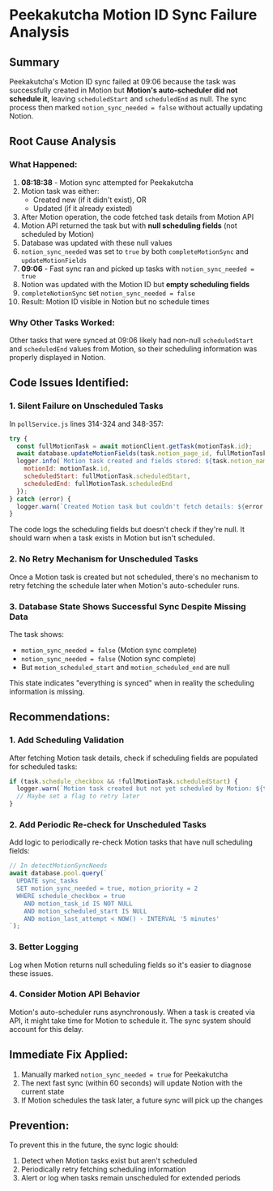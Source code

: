 # Peekakutcha Motion ID Sync Failure Analysis

## Summary
Peekakutcha's Motion ID sync failed at 09:06 because the task was successfully created in Motion but **Motion's auto-scheduler did not schedule it**, leaving `scheduledStart` and `scheduledEnd` as null. The sync process then marked `notion_sync_needed = false` without actually updating Notion.

## Root Cause Analysis

### What Happened:
1. **08:18:38** - Motion sync attempted for Peekakutcha
2. Motion task was either:
   - Created new (if it didn't exist), OR
   - Updated (if it already existed)
3. After Motion operation, the code fetched task details from Motion API
4. Motion API returned the task but with **null scheduling fields** (not scheduled by Motion)
5. Database was updated with these null values
6. `notion_sync_needed` was set to `true` by both `completeMotionSync` and `updateMotionFields`
7. **09:06** - Fast sync ran and picked up tasks with `notion_sync_needed = true`
8. Notion was updated with the Motion ID but **empty scheduling fields**
9. `completeNotionSync` set `notion_sync_needed = false`
10. Result: Motion ID visible in Notion but no schedule times

### Why Other Tasks Worked:
Other tasks that were synced at 09:06 likely had non-null `scheduledStart` and `scheduledEnd` values from Motion, so their scheduling information was properly displayed in Notion.

## Code Issues Identified:

### 1. Silent Failure on Unscheduled Tasks
In `pollService.js` lines 314-324 and 348-357:
```javascript
try {
  const fullMotionTask = await motionClient.getTask(motionTask.id);
  await database.updateMotionFields(task.notion_page_id, fullMotionTask);
  logger.info(`Motion task created and fields stored: ${task.notion_name}`, { 
    motionId: motionTask.id,
    scheduledStart: fullMotionTask.scheduledStart,
    scheduledEnd: fullMotionTask.scheduledEnd
  });
} catch (error) {
  logger.warn(`Created Motion task but couldn't fetch details: ${error.message}`);
}
```

The code logs the scheduling fields but doesn't check if they're null. It should warn when a task exists in Motion but isn't scheduled.

### 2. No Retry Mechanism for Unscheduled Tasks
Once a Motion task is created but not scheduled, there's no mechanism to retry fetching the schedule later when Motion's auto-scheduler runs.

### 3. Database State Shows Successful Sync Despite Missing Data
The task shows:
- `motion_sync_needed = false` (Motion sync complete)
- `notion_sync_needed = false` (Notion sync complete)
- But `motion_scheduled_start` and `motion_scheduled_end` are null

This state indicates "everything is synced" when in reality the scheduling information is missing.

## Recommendations:

### 1. Add Scheduling Validation
After fetching Motion task details, check if scheduling fields are populated for scheduled tasks:
```javascript
if (task.schedule_checkbox && !fullMotionTask.scheduledStart) {
  logger.warn(`Motion task created but not yet scheduled by Motion: ${task.notion_name}`);
  // Maybe set a flag to retry later
}
```

### 2. Add Periodic Re-check for Unscheduled Tasks
Add logic to periodically re-check Motion tasks that have null scheduling fields:
```javascript
// In detectMotionSyncNeeds
await database.pool.query(`
  UPDATE sync_tasks 
  SET motion_sync_needed = true, motion_priority = 2
  WHERE schedule_checkbox = true 
    AND motion_task_id IS NOT NULL
    AND motion_scheduled_start IS NULL
    AND motion_last_attempt < NOW() - INTERVAL '5 minutes'
`);
```

### 3. Better Logging
Log when Motion returns null scheduling fields so it's easier to diagnose these issues.

### 4. Consider Motion API Behavior
Motion's auto-scheduler runs asynchronously. When a task is created via API, it might take time for Motion to schedule it. The sync system should account for this delay.

## Immediate Fix Applied:
1. Manually marked `notion_sync_needed = true` for Peekakutcha
2. The next fast sync (within 60 seconds) will update Notion with the current state
3. If Motion schedules the task later, a future sync will pick up the changes

## Prevention:
To prevent this in the future, the sync logic should:
1. Detect when Motion tasks exist but aren't scheduled
2. Periodically retry fetching scheduling information
3. Alert or log when tasks remain unscheduled for extended periods